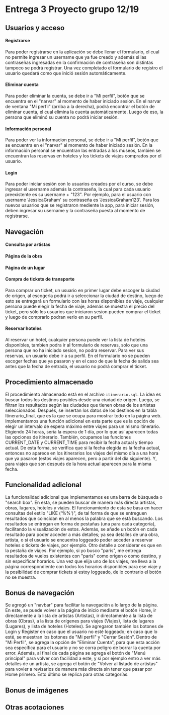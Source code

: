 # Entrega 3 Proyecto grupo 12/19

## Usuarios y acceso
#### Registrarse
Para poder registrarse en la aplicación se debe llenar el formulario, el cual no permite ingresar un username que ya fue creado y además si las contraseñas ingresadas en la confirmación de contraseña son distintas tampoco se podrá registrar. Una vez completado el formulario de registro el usuario quedará como que inició sesión automáticamente.

#### Eliminar cuenta
Para poder eliminar la cuenta, se debe ir a "Mi perfil", botón que se encuentra en el "narvar" al momento de haber iniciado sesión. En el narvar de ventana "Mi perfil" (arriba a la derecha), podrá encontrar el botón de eliminar cuenta, el cual elimina la cuenta automáticamente. Luego de eso, la persona que eliminó su cuenta no podrá iniciar sesión.

#### Información personal
Para poder ver la informacion personal, se debe ir a "Mi perfil", botón que se encuentra en el "narvar" al momento de haber iniciado sesión. En la información personal se encuentran las entradas a los museos, tambien se encuentran las reservas en hoteles y los tickets de viajes comprados por el usuario. 

#### Login 
Para poder iniciar sesión con lo usuarios creados por el curso, se debe ingresar el username además la contraseña, la cual para cada usuario preexistente es su username + "123". Por ejemplo, para el usuario con username 'JessicaGraham' su contraseña es 'JessicaGraham123'. Para los nuevos usuarios que se registraron mediente la app, para iniciar sesión, deben ingresar su username y la contraseña puesta al momento de registrarse.

## Navegación

#### Consulta por artistas

#### Página de la obra

#### Página de un lugar

#### Compra de tickets de transporte
Para comprar un ticket, un usuario en primer lugar debe escoger la ciudad de origen, al escogerla podrá ir a seleccionar la ciudad de destino, luego de esto se entregará un formulario con las horas disponibles de viaje, cualquier persona puede elegir la fecha de viaje, además se muestra el precio del ticket, pero sólo los usuarios que iniciaron sesion pueden comprar el ticket y luego de comprarlo podran verlo en su perfil.

#### Reservar hoteles
Al reservar un hotel, cualquier persona puede ver la lista de hoteles disponibles, tambien podra ir al formulario de reservas, solo que una persona que no ha iniciado sesion, no podra reservar. Para ver sus reservas, un usuario debe ir a su perfil. En el formulario no se pueden escoger fechas que ya pasaron y en el caso de que la fecha de salida sea antes que la fecha de entrada, el usuario no podrá comprar el ticket. 

## Procedimiento almacenado
El procedimiento almacenado está en el archivo ```itinerario.sql```.
La idea es buscar todos los destinos posibles desde una ciudad de origen. Luego, se filtran los resultados según las ciudades que tienen obras de los artistas seleccionados. Después, se insertan los datos de los destinos en la tabla Itinerario_final, que es la que se ocupa para mostrar todo en la página web.
Implementamos una función adicional en esta parte que es la opción de elegir un intervalo de espera máximo entre viajes para un mismo itinerario. Eligiendo 24 horas, sería la espera de 1 día, por lo que así aparecen todas las opciones de itinerario. También, ocupamos las funciones CURRENT_DATE y CURRENT_TIME para recibir la fecha actual y tiempo actual. De esta forma, se verifica que si la fecha elegida es la fecha actual, entonces no aparece en los itinerarios los viajes del mismo día a una hora que ya pasaron (estos viajes aparecen, pero a partir del día siguiente). Y, para viajes que son después de la hora actual aparecen para la misma fecha.

## Funcionalidad adicional
La funcionalidad adicional que implementamos es una barra de búsqueda o "search box". En esta, se pueden buscar de manera más directa artistas, obras, lugares, hoteles y viajes. El funcionamiento de esta se basa en hacer consultas del estilo "LIKE ('%%')", de tal forma de que se entreguen resultados que coincidan en al menos la palabra que se está buscando. Los resultados se entregan en forma de pestañas (una para cada categoría), facilitando la visualización de estos. Además, se añade un botón en cada resultado para poder acceder a más detalles; ya sea detalles de una obra, artista, o si el usuario se encuentra loggeado poder acceder a reservar hoteles o tickets de viajes, por ejemplo. 
Otro detalle a considerar es que en la pestaña de viajes. Por ejemplo, si yo busco "paris", me entrega resultados de vuelos existentes con "paris" como origen o como destino, y sin especificar horarios. Una vez que elija uno de los viajes, me lleva a la página correspondiente con todos los horarios disponibles para ese viaje y la posibilidad de comprar tickets si estoy loggeado, de lo contrario el botón no se muestra.

## Bonus de navegación
Se agregó un "navbar" para facilitar la navegación a lo largo de la página. En este, se puede volver a la página de inicio mediante el botón Home, ir directamente a la lista de artistas (Artistas), ir directamente a la lista de obras (Obras), a la lista de orígenes para viajes (Viajes), lista de lugares (Lugares), y lista de hoteles (Hoteles). Se agregaron también los botones de Login y Register en caso que el usuario no esté loggeado; en caso que lo esté, se muestran los botones de "Mi perfil" y "Cerrar Sesión". Dentro de "Mi Perfil", se agrega la opción de "Eliminar Cuenta", para que esta acción sea específica para el usuario y no se corra peligro de borrar la cuenta por error.
Además, al final de cada página se agrega el botón de "Menú principal" para volver con facilidad a este, y si por ejemplo entro a ver más detalles de un artista, se agrega el botón de "Volver al listado de artistas" para vovler a revisarlos de manera más directa sin tener que pasar por Home primero. Esto último se replica para otras categorías.

## Bonus de imágenes


## Otras acotaciones